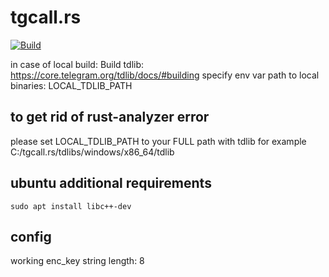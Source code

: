 # tgcall.rs
[![Build](https://github.com/steel97/tgcall.rs/actions/workflows/build.yaml/badge.svg)](https://github.com/steel97/tgcall.rs/actions/workflows/build.yaml)


in case of local build:
Build tdlib: https://core.telegram.org/tdlib/docs/#building
specify env var path to local binaries: LOCAL_TDLIB_PATH

## to get rid of rust-analyzer error
please set LOCAL_TDLIB_PATH to your FULL path with tdlib for example C:/tgcall.rs/tdlibs/windows/x86_64/tdlib

## ubuntu additional requirements
```
sudo apt install libc++-dev
```

## config
working enc_key string length: 8